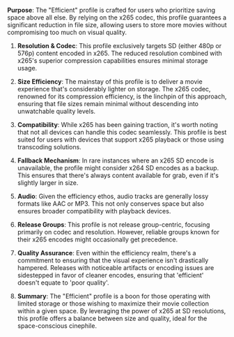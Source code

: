 **Purpose**: The "Efficient" profile is crafted for users who prioritize saving space above all else. By relying on the x265 codec, this profile guarantees a significant reduction in file size, allowing users to store more movies without compromising too much on visual quality.

1. **Resolution & Codec**: This profile exclusively targets SD (either 480p or 576p) content encoded in x265. The reduced resolution combined with x265's superior compression capabilities ensures minimal storage usage.

2. **Size Efficiency**: The mainstay of this profile is to deliver a movie experience that's considerably lighter on storage. The x265 codec, renowned for its compression efficiency, is the linchpin of this approach, ensuring that file sizes remain minimal without descending into unwatchable quality levels.

3. **Compatibility**: While x265 has been gaining traction, it's worth noting that not all devices can handle this codec seamlessly. This profile is best suited for users with devices that support x265 playback or those using transcoding solutions.

4. **Fallback Mechanism**: In rare instances where an x265 SD encode is unavailable, the profile might consider x264 SD encodes as a backup. This ensures that there's always content available for grab, even if it's slightly larger in size.

5. **Audio**: Given the efficiency ethos, audio tracks are generally lossy formats like AAC or MP3. This not only conserves space but also ensures broader compatibility with playback devices.

6. **Release Groups**: This profile is not release group-centric, focusing primarily on codec and resolution. However, reliable groups known for their x265 encodes might occasionally get precedence.

7. **Quality Assurance**: Even within the efficiency realm, there's a commitment to ensuring that the visual experience isn't drastically hampered. Releases with noticeable artifacts or encoding issues are sidestepped in favor of cleaner encodes, ensuring that 'efficient' doesn't equate to 'poor quality'.

8. **Summary**: The "Efficient" profile is a boon for those operating with limited storage or those wishing to maximize their movie collection within a given space. By leveraging the power of x265 at SD resolutions, this profile offers a balance between size and quality, ideal for the space-conscious cinephile.